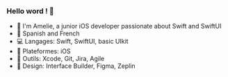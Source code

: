 ### Hello word ! 👋

<!--
**Hallucinette/Hallucinette** is a ✨ _special_ ✨ repository because its `README.md` (this file) appears on your GitHub profile.

Here are some ideas to get you started:

- 🔭 I’m currently working on ...
- 🌱 I’m currently learning ...
- 👯 I’m looking to collaborate on ...
- 🤔 I’m looking for help with ...
- 💬 Ask me about ...
- 📫 How to reach me: ...
- 😄 Pronouns: ...
- ⚡ Fun fact: ...
-->
- 🌱 I'm Amelie, a junior iOS developer passionate about Swift and SwiftUI
- :speech_balloon: Spanish and French
- 💻 Langages: Swift, SwiftUI, basic UIkit
- 📱 Plateformes: iOS
- 🔧 Outils: Xcode, Git, Jira, Agile
- 🎨 Design: Interface Builder, Figma, Zeplin
